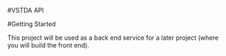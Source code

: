 #VSTDA API

#Getting Started

This project will be used as a back end service for a later project (where you will build the front end).